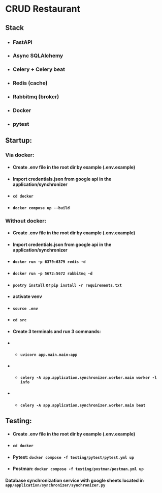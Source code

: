 **<h1> CRUD Restaurant </h1>**

**<h2> Stack </h2>**
- **<h3> FastAPI </h3>**
- **<h3> Async SQLAlchemy </h3>**
- **<h3> Celery + Celery beat </h3>**
- **<h3> Redis (cache) </h3>**
- **<h3> Rabbitmq (broker) </h3>**
- **<h3> Docker </h3>**
- **<h3> pytest </h3>**


**<h2> Startup: </h2>**
**<h3> Via docker: </h3>**
- **<h4> Create .env file in the root dir by example (.env.example) </h4>**
- **<h4> Import credentials.json from google api in the application/synchronizer </h4>**
- **<h4> ```cd docker``` </h4>**
- **<h4> ```docker compose up --build``` </h4>**

**<h3> Without docker: </h3>**
- **<h4> Create .env file in the root dir by example (.env.example) </h3>**
- **<h4> Import credentials.json from google api in the application/synchronizer </h4>**
- **<h4> ```docker run -p 6379:6379 redis -d``` </h4>**
- **<h4> ```docker run -p 5672:5672 rabbitmq -d``` </h4>**
- **<h4> ```poetry install``` or ```pip install -r requirements.txt``` </h4>**
- **<h4> activate venv </h4>**
- **<h4> ```source .env``` </h4>**
- **<h4> ```cd src``` </h4>**
- **<h4> Create 3 terminals and run 3 commands: </h4>**
- - **<h4> ```uvicorn app.main.main:app``` </h4>**
- - **<h4> ```celery -A app.application.synchronizer.worker.main worker -l info``` </h4>**
- - **<h4> ```celery -A app.application.synchronizer.worker.main beat``` </h4>**

**<h2> Testing: </h2>**
- **<h4> Create .env file in the root dir by example (.env.example) </h3>**
- **<h4> ```cd docker``` </h4>**
- **<h4> Pytest: ```docker compose -f testing/pytest/pytest.yml up```</h4>**
- **<h4> Postman: ```docker compose -f testing/postman/postman.yml up```</h4>**

**<h4> Database synchronization service with google sheets located in ```app/application/synchronizer/synchronizer.py``` </h4>**
